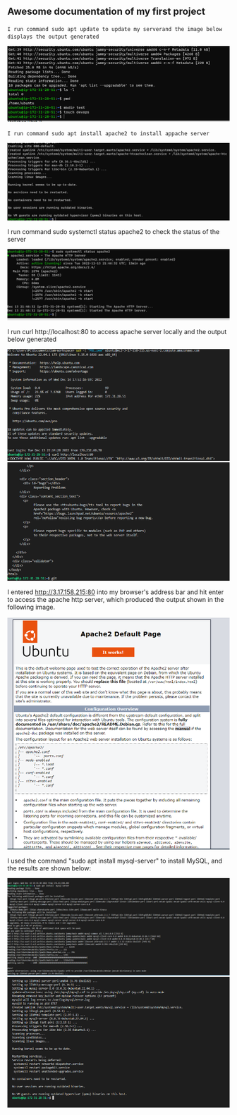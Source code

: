 ## Awesome documentation of my first project

`I run command sudo apt update to update my serverand the image below displays the output generated`

![apache the status update](./images/apache%20status%20update.png)

`I run command sudo apt install apache2 to install appache server`

![apache install](./images/sudo%20apache%20install.png) 

I run command sudo systemctl status apache2 to check the status of the server

![ apacche systemctl status](./images/sudo%20systemctl%20status%20.png)

I run curl http://localhost:80 to access apache server locally and the output below generated

![ localhost apache server](./images/curl%20localhost1.png)
![localhost apache server](./images/curl%20localhost2.png)

I entered http://3.17.158.215:80 into my browser's address bar and hit enter to access the apache http server, which produced the output shown in the following image.

![ apache http server](./images/apache2%20default%20page.png)

I used the command "sudo apt install mysql-server" to install MySQL, and the results are shown below:

![sudo apt instal mysql server](./images/sudo%20mysql%20install.png)
![sudo apt install mysql server](./images/sudo%20mysql%20installation.png)

